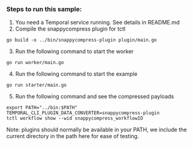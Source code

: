 ### Steps to run this sample:
1) You need a Temporal service running. See details in README.md
2) Compile the snappycompress plugin for tctl
```
go build -o ../bin/snappycompress-plugin plugin/main.go
```
3) Run the following command to start the worker
```
go run worker/main.go
```
4) Run the following command to start the example
```
go run starter/main.go
```
5) Run the following command and see the compressed payloads
```
export PATH="../bin:$PATH" TEMPORAL_CLI_PLUGIN_DATA_CONVERTER=snappycompress-plugin
tctl workflow show --wid snappycompress_workflowID
```
Note: plugins should normally be available in your PATH, we include the current directory in the path here for ease of testing.
